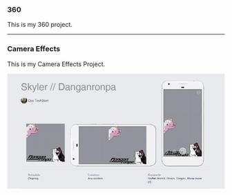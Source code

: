 ### 360

This is my 360 project.

<script src="//360.vizor.io/scripts/embed.js" data-vizorurl="https://360.vizor.io/embed/v/j7jav" ></script>

***

### Camera Effects

This is my Camera Effects Project.

![Capture](https://github.com/skylerwilt/skylerwilt.github.io/blob/master/Capture.PNG?raw=true "Optional Title")

###
